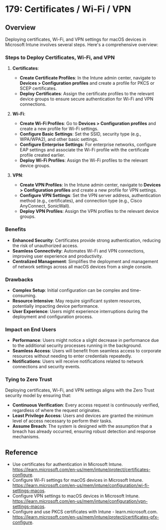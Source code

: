 # 179: Certificates / Wi-Fi / VPN

## Overview

Deploying certificates, Wi-Fi, and VPN settings for macOS devices in Microsoft Intune involves several steps. Here's a comprehensive overview:

### Steps to Deploy Certificates, Wi-Fi, and VPN

1. **Certificates**:
   - **Create Certificate Profiles**: In the Intune admin center, navigate to **Devices > Configuration profiles** and create a profile for PKCS or SCEP certificates.
   - **Deploy Certificates**: Assign the certificate profiles to the relevant device groups to ensure secure authentication for Wi-Fi and VPN connections.

2. **Wi-Fi**:
   - **Create Wi-Fi Profiles**: Go to **Devices > Configuration profiles** and create a new profile for Wi-Fi settings.
   - **Configure Basic Settings**: Set the SSID, security type (e.g., WPA/WPA2), and other basic settings.
   - **Configure Enterprise Settings**: For enterprise networks, configure EAP settings and associate the Wi-Fi profile with the certificate profile created earlier.
   - **Deploy Wi-Fi Profiles**: Assign the Wi-Fi profiles to the relevant device groups.

3. **VPN**:
   - **Create VPN Profiles**: In the Intune admin center, navigate to **Devices > Configuration profiles** and create a new profile for VPN settings.
   - **Configure VPN Settings**: Set the VPN server address, authentication method (e.g., certificates), and connection type (e.g., Cisco AnyConnect, SonicWall).
   - **Deploy VPN Profiles**: Assign the VPN profiles to the relevant device groups.

### Benefits

- **Enhanced Security**: Certificates provide strong authentication, reducing the risk of unauthorized access.
- **Seamless Connectivity**: Automates Wi-Fi and VPN connections, improving user experience and productivity.
- **Centralized Management**: Simplifies the deployment and management of network settings across all macOS devices from a single console.

### Drawbacks

- **Complex Setup**: Initial configuration can be complex and time-consuming.
- **Resource Intensive**: May require significant system resources, potentially impacting device performance.
- **User Experience**: Users might experience interruptions during the deployment and configuration process.

### Impact on End Users

- **Performance**: Users might notice a slight decrease in performance due to the additional security processes running in the background.
- **Seamless Access**: Users will benefit from seamless access to corporate resources without needing to enter credentials repeatedly.
- **Notifications**: Users will receive notifications related to network connections and security events.

### Tying to Zero Trust

Deploying certificates, Wi-Fi, and VPN settings aligns with the Zero Trust security model by ensuring that:

- **Continuous Verification**: Every access request is continuously verified, regardless of where the request originates.
- **Least Privilege Access**: Users and devices are granted the minimum level of access necessary to perform their tasks.
- **Assume Breach**: The system is designed with the assumption that a breach has already occurred, ensuring robust detection and response mechanisms.

## Reference

* Use certificates for authentication in Microsoft Intune. https://learn.microsoft.com/en-us/mem/intune/protect/certificates-configure.
* Configure Wi-Fi settings for macOS devices in Microsoft Intune. https://learn.microsoft.com/en-us/mem/intune/configuration/wi-fi-settings-macos.
* Configure VPN settings to macOS devices in Microsoft Intune. https://learn.microsoft.com/en-us/mem/intune/configuration/vpn-settings-macos.
* Configure and use PKCS certificates with Intune - learn.microsoft.com. https://learn.microsoft.com/en-us/mem/intune/protect/certificates-pfx-configure.
